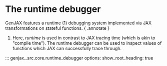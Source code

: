 # The runtime debugger

GenJAX features a runtime (1) debugging system implemented via JAX transformations on stateful functions.
{ .annotate }

1.  Here, _runtime_ is used in contrast to JAX tracing time (which is akin to "compile time"). The runtime debugger can be used to inspect values of functions which JAX can successfully trace through.

::: genjax._src.core.runtime_debugger
options:
show_root_heading: true
